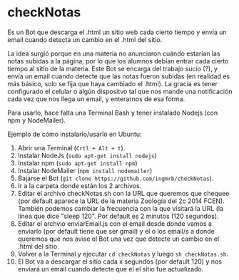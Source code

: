 # checkNotas

Es un Bot que descarga el .html un sitio web cada cierto tiempo y envía un email cuando detecta un cambio en el .html del sitio. 

La idea surgió porque en una materia no anunciaron cuándo estarían las notas subidas a la página, por lo que los alumnos debían entrar cada cierto tiempo al sitio de la materia. Este Bot se encarga del trabajo sucio (?), y envía un email cuando detecte que las notas fueron subidas (en realidad es más básico, solo se fija que haya cambiado el .html). La gracia es tener configurado el celular o algún dispositvo tal que nos mande una notificación cada vez que nos llega un email, y enterarnos de esa forma.


Para usarlo, hace falta una Terminal Bash y tener instalado Nodejs (con npm y NodeMailer).

Ejemplo de cómo instalarlo/usarlo en Ubuntu:

1. Abrir una Terminal (`Crtl + Alt + t`).
2. Instalar NodeJs (`sudo apt-get install nodejs`)
3. Instalar npm (`sudo apt-get install npm`)
4. Instalar NodeMailer (`npm install nodemailer`)
5. Bajarse el Bot (`git clone https://github.com/ingmrb/checkNotas`). 
6. Ir a la carpeta donde están los 2 archivos. 
7. Editar el archivo checkNotas.sh con la URL que queremos que chequee (por default aparece la URL de la materia Zoología del 2c 2014 FCEN).
    También podemos cambiar la frecuencia con la que visitará la URL (la línea que dice "sleep 120". Por default es 2 minutos (120 segundos). 
8. Editar el archvio enviarEmail.js con el email desde donde vamos a enviarlo (por default tiene que ser gmail) y el o los email/s a donde queremos que nos avise el Bot una vez que detecte un cambio en el .html del sitio.
9. Volver a la Terminal y ejecutar `cd checkNotas` y luego `sh checkNotas.sh`. 
10. El Bot va a descargar el sitio cada x segundos (por default 120) y nos enviará un email cuando detecte que el el sitio fue actualizado.
